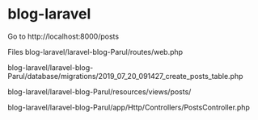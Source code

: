 # blog-laravel
Go to http://localhost:8000/posts

Files 
blog-laravel/laravel-blog-Parul/routes/web.php

blog-laravel/laravel-blog-Parul/database/migrations/2019_07_20_091427_create_posts_table.php

blog-laravel/laravel-blog-Parul/resources/views/posts/

blog-laravel/laravel-blog-Parul/app/Http/Controllers/PostsController.php
